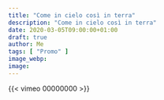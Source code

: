 ```yaml
---
title: "Come in cielo così in terra"
description: "Come in cielo così in terra"
date: 2020-03-05T09:00:00+01:00
draft: true
author: Me
tags: [ "Promo" ]
image_webp:
image:
---
```


{{< vimeo 00000000 >}}
